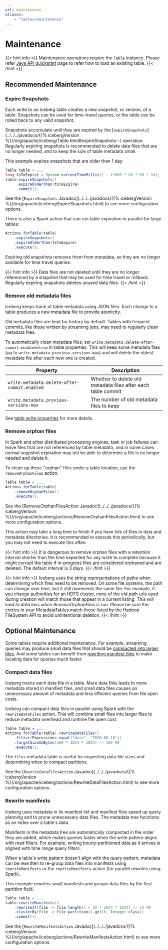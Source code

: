 ```yaml
---
url: maintenance
aliases:
    - "tables/maintenance"
---
```

<!--
 - Licensed to the Apache Software Foundation (ASF) under one or more
 - contributor license agreements.  See the NOTICE file distributed with
 - this work for additional information regarding copyright ownership.
 - The ASF licenses this file to You under the Apache License, Version 2.0
 - (the "License"); you may not use this file except in compliance with
 - the License.  You may obtain a copy of the License at
 -
 -   http://www.apache.org/licenses/LICENSE-2.0
 -
 - Unless required by applicable law or agreed to in writing, software
 - distributed under the License is distributed on an "AS IS" BASIS,
 - WITHOUT WARRANTIES OR CONDITIONS OF ANY KIND, either express or implied.
 - See the License for the specific language governing permissions and
 - limitations under the License.
 -->

# Maintenance

{{< hint info >}}
Maintenance operations require the `Table` instance. Please refer [Java API quickstart](../java-api-quickstart/#create-a-table) page to refer how to load an existing table.
{{< /hint >}}
## Recommended Maintenance

### Expire Snapshots

Each write to an Iceberg table creates a new _snapshot_, or version, of a table. Snapshots can be used for time-travel queries, or the table can be rolled back to any valid snapshot.

Snapshots accumulate until they are expired by the [`expireSnapshots`](../../../javadocs/{{% icebergVersion %}}/org/apache/iceberg/Table.html#expireSnapshots--) operation. Regularly expiring snapshots is recommended to delete data files that are no longer needed, and to keep the size of table metadata small.

This example expires snapshots that are older than 1 day:

```java
Table table = ...
long tsToExpire = System.currentTimeMillis() - (1000 * 60 * 60 * 24); // 1 day
table.expireSnapshots()
     .expireOlderThan(tsToExpire)
     .commit();
```

See the [`ExpireSnapshots` Javadoc](../../../javadocs/{{% icebergVersion %}}/org/apache/iceberg/ExpireSnapshots.html) to see more configuration options.

There is also a Spark action that can run table expiration in parallel for large tables:

```java
Actions.forTable(table)
    .expireSnapshots()
    .expireOlderThan(tsToExpire)
    .execute();
```

Expiring old snapshots removes them from metadata, so they are no longer available for time travel queries.

{{< hint info >}}
Data files are not deleted until they are no longer referenced by a snapshot that may be used for time travel or rollback.
Regularly expiring snapshots deletes unused data files.
{{< /hint >}}

### Remove old metadata files

Iceberg keeps track of table metadata using JSON files. Each change to a table produces a new metadata file to provide atomicity.

Old metadata files are kept for history by default. Tables with frequent commits, like those written by streaming jobs, may need to regularly clean metadata files.

To automatically clean metadata files, set `write.metadata.delete-after-commit.enabled=true` in table properties. This will keep some metadata files (up to `write.metadata.previous-versions-max`) and will delete the oldest metadata file after each new one is created.

| Property                                     | Description                                                  |
| -------------------------------------------- | ------------------------------------------------------------ |
| `write.metadata.delete-after-commit.enabled` | Whether to delete old metadata files after each table commit |
| `write.metadata.previous-versions-max`       | The number of old metadata files to keep                     |

See [table write properties](../configuration/#write-properties) for more details.

### Remove orphan files

In Spark and other distributed processing engines, task or job failures can leave files that are not referenced by table metadata, and in some cases normal snapshot expiration may not be able to determine a file is no longer needed and delete it.

To clean up these "orphan" files under a table location, use the `removeOrphanFiles` action.

```java
Table table = ...
Actions.forTable(table)
    .removeOrphanFiles()
    .execute();
```

See the [RemoveOrphanFilesAction Javadoc](../../../javadocs/{{% icebergVersion %}}/org/apache/iceberg/actions/RemoveOrphanFilesAction.html) to see more configuration options.

This action may take a long time to finish if you have lots of files in data and metadata directories. It is recommended to execute this periodically, but you may not need to execute this often.

{{< hint info >}}
It is dangerous to remove orphan files with a retention interval shorter than the time expected for any write to complete because it
might corrupt the table if in-progress files are considered orphaned and are deleted. The default interval is 3 days.
{{< /hint >}}
    
{{< hint info >}}
Iceberg uses the string representations of paths when determining which files need to be removed. On some file systems,
the path can change over time, but it still represents the same file. For example, if you change authorities for an HDFS cluster, 
none of the old path urls used during creation will match those that appear in a current listing. *This will lead to data loss when 
RemoveOrphanFiles is run*. Please be sure the entries in your MetadataTables match those listed by the Hadoop
FileSystem API to avoid unintentional deletion. 
{{< /hint >}}

## Optional Maintenance

Some tables require additional maintenance. For example, streaming queries may produce small data files that should be [compacted into larger files](#compact-data-files). And some tables can benefit from [rewriting manifest files](#rewrite-manifests) to make locating data for queries much faster.

### Compact data files

Iceberg tracks each data file in a table. More data files leads to more metadata stored in manifest files, and small data files causes an unnecessary amount of metadata and less efficient queries from file open costs.

Iceberg can compact data files in parallel using Spark with the `rewriteDataFiles` action. This will combine small files into larger files to reduce metadata overhead and runtime file open cost.

```java
Table table = ...
Actions.forTable(table).rewriteDataFiles()
    .filter(Expressions.equal("date", "2020-08-18"))
    .targetSizeInBytes(500 * 1024 * 1024) // 500 MB
    .execute();
```

The `files` metadata table is useful for inspecting data file sizes and determining when to compact partitons.

See the [`RewriteDataFilesAction` Javadoc](../../../javadocs/{{% icebergVersion %}}/org/apache/iceberg/actions/RewriteDataFilesAction.html) to see more configuration options.

### Rewrite manifests

Iceberg uses metadata in its manifest list and manifest files speed up query planning and to prune unnecessary data files. The metadata tree functions as an index over a table's data.

Manifests in the metadata tree are automatically compacted in the order they are added, which makes queries faster when the write pattern aligns with read filters. For example, writing hourly-partitioned data as it arrives is aligned with time range query filters.

When a table's write pattern doesn't align with the query pattern, metadata can be rewritten to re-group data files into manifests using `rewriteManifests` or the `rewriteManifests` action (for parallel rewrites using Spark).

This example rewrites small manifests and groups data files by the first partition field.

```java
Table table = ...
table.rewriteManifests()
    .rewriteIf(file -> file.length() < 10 * 1024 * 1024) // 10 MB
    .clusterBy(file -> file.partition().get(0, Integer.class))
    .commit();
```

See the [`RewriteManifestsAction` Javadoc](../../../javadocs/{{% icebergVersion %}}/org/apache/iceberg/actions/RewriteManifestsAction.html) to see more configuration options.
